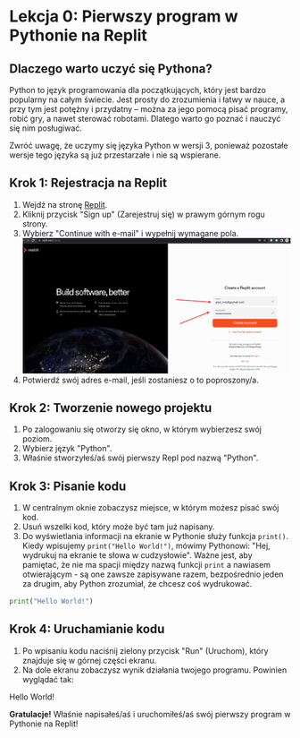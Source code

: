 # Lekcja 0: Pierwszy program w Pythonie na Replit
## Dlaczego warto uczyć się Pythona?

Python to język programowania dla początkujących, który jest bardzo popularny na całym świecie. Jest prosty do zrozumienia i łatwy w nauce, a przy tym jest potężny i przydatny – można za jego pomocą pisać programy, robić gry, a nawet sterować robotami. Dlatego warto go poznać i nauczyć się nim posługiwać.

Zwróć uwagę, że uczymy się języka Python w wersji 3, ponieważ pozostałe wersje tego języka są już przestarzałe i nie są wspierane.



## Krok 1: Rejestracja na Replit
1. Wejdź na stronę [Replit](https://replit.com/).
2. Kliknij przycisk "Sign up" (Zarejestruj się) w prawym górnym rogu strony.
3. Wybierz "Continue with e-mail" i wypełnij wymagane pola.
![obrazek1](images/u0_img0.png)
4. Potwierdź swój adres e-mail, jeśli zostaniesz o to poproszony/a.

## Krok 2: Tworzenie nowego projektu
1. Po zalogowaniu się otworzy się okno, w którym wybierzesz swój poziom.
2. Wybierz język "Python".
3. Właśnie stworzyłeś/aś swój pierwszy Repl pod nazwą "Python".

## Krok 3: Pisanie kodu
1. W centralnym oknie zobaczysz miejsce, w którym możesz pisać swój kod.
2. Usuń wszelki kod, który może być tam już napisany.
3. Do wyświetlania informacji na ekranie w Pythonie służy funkcja `print()`.
   Kiedy wpisujemy `print("Hello World!")`, mówimy Pythonowi: "Hej, wydrukuj na ekranie te słowa w cudzysłowie". Ważne jest, aby pamiętać, że nie ma spacji między nazwą funkcji `print` a nawiasem otwierającym - są one zawsze zapisywane razem, bezpośrednio jeden za drugim, aby Python zrozumiał, że chcesz coś wydrukować.
```python
print("Hello World!")
```

## Krok 4: Uruchamianie kodu
1. Po wpisaniu kodu naciśnij zielony przycisk "Run" (Uruchom), który znajduje się w górnej części ekranu.
2. Na dole ekranu zobaczysz wynik działania twojego programu. Powinien wyglądać tak:

Hello World!

**Gratulacje!** Właśnie napisałeś/aś i uruchomiłeś/aś swój pierwszy program w Pythonie na Replit!


